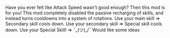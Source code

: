 Have you ever felt like Attack Speed wasn't good enough? Then this mod is for you!
This mod completely disabled the passive recharging of skills, and instead turns cooldowns into a system of rotations.
Use your main skill => Secondary skill cools down. Use your secondary skill => Special skill cools down. Use your Special Skill! => ¯\_(ツ)_/¯ Would like some ideas
